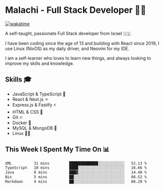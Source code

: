 # Malachi - Full Stack Developer 🚀🔥
[![wakatime](https://wakatime.com/badge/user/112ec769-e669-4b78-a46f-cf4343930741.svg)](https://wakatime.com/@112ec769-e669-4b78-a46f-cf4343930741)

A self-taught, passionate Full Stack developer from Israel 🇮🇱

I have been coding since the age of 13 and building with React since 2019, I use Linux (NixOS) as my daily driver, and Neovim for my IDE.

I am a self-learner who loves to learn new things, and always looking to improve my skills and knowledge.

## Skills 🎓
- JavaScript & TypeScript 💎
- React & Next.js ⚛️
- Express.js & Fastify ⚡️
- HTML & CSS 🎨
- Git 🔥
- Docker 🐳
- MySQL & MongoDB 💾
- Linux 👨‍💻

## This Week I Spent My Time On 📊
<!--START_SECTION:waka-->

```txt
XML          31 mins         █████████████░░░░░░░░░░░░   52.13 %
TypeScript   10 mins         ████░░░░░░░░░░░░░░░░░░░░░   16.66 %
Java         8 mins          ███▓░░░░░░░░░░░░░░░░░░░░░   14.48 %
Nix          5 mins          ██░░░░░░░░░░░░░░░░░░░░░░░   08.52 %
Markdown     4 mins          ██░░░░░░░░░░░░░░░░░░░░░░░   08.20 %
```

<!--END_SECTION:waka-->

